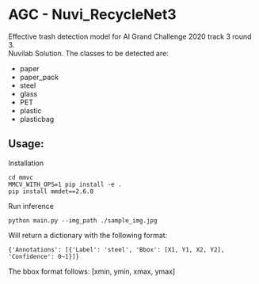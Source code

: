 # AGC - Nuvi_RecycleNet3

Effective trash detection model for AI Grand Challenge 2020 track 3 round 3.  
Nuvilab Solution.
The classes to be detected are:

- paper
- paper_pack
- steel
- glass
- PET
- plastic
- plasticbag


## Usage:

Installation

    cd mmvc
    MMCV_WITH_OPS=1 pip install -e .
    pip install mmdet==2.6.0



Run inference

    python main.py --img_path ./sample_img.jpg

Will return a dictionary with the following format:  

    {'Annotations': [{'Label': 'steel', 'Bbox': [X1, Y1, X2, Y2], 'Confidence': 0~1}]}

The bbox format follows: [xmin, ymin, xmax, ymax]
